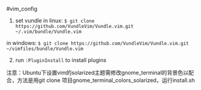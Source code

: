 #vim_config

1. set vundle
  in linux:
  `$ git clone https://github.com/VundleVim/Vundle.vim.git ~/.vim/bundle/Vundle.vim`

  in windows:
  `$ git clone https://github.com/VundleVim/Vundle.vim.git ~/vimfiles/bundle/Vundle.vim`

2. run `:PluginInstall` to install plugins

注意：Ubuntu下设置vim的solarized主题需修改gnome_terminal的背景色以配合，方法是用git clone
项目gnome_terminal_colors_solarized，运行install.sh
